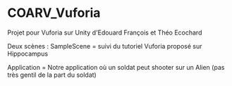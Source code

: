 # COARV_Vuforia
Projet pour Vuforia sur Unity d'Edouard François et Théo Ecochard

Deux scènes :
SampleScene = suivi du tutoriel Vuforia proposé sur Hippocampus

Application = Notre application où un soldat peut shooter sur un Alien (pas très gentil de la part du soldat)
